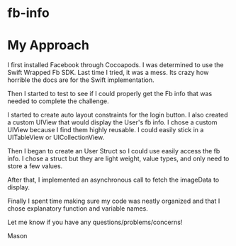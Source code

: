 # fb-info

# My Approach

I first installed Facebook through Cocoapods. I was determined to use the Swift Wrapped Fb SDK. Last time I tried, it was a mess. Its crazy how horrible the docs are for the Swift implementation. 
        
Then I started to test to see if I could properly get the Fb info that was needed to complete the challenge.

I started to create auto layout constraints for the login button. I also created a custom UIView that would display the User's fb info. I chose a custom UIView because I find them highly reusable. I could easily stick in a UITableView or UICollectionView.

Then I began to create an User Struct so I could use easily access the fb info. I chose a struct but they are light weight, value types, and only need to store a few values. 	

After that, I implemented an asynchronous call to fetch the imageData to display.   

Finally I spent time making sure my code was neatly organized and that I chose explanatory function and variable names. 

Let me know if you have any questions/problems/concerns! 
 
Mason
